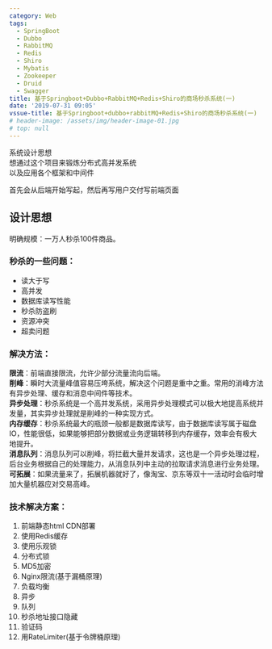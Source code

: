 ```yaml
---
category: Web
tags:
  - SpringBoot
  - Dubbo
  - RabbitMQ
  - Redis
  - Shiro
  - Mybatis
  - Zookeeper
  - Druid
  - Swagger
title: 基于Springboot+Dubbo+RabbitMQ+Redis+Shiro的商场秒杀系统(一)
date: '2019-07-31 09:05'
vssue-title: 基于Springboot+dubbo+rabbitMQ+Redis+Shiro的商场秒杀系统(一)
# header-image: /assets/img/header-image-01.jpg
# top: null
---
```

系统设计思想  
想通过这个项目来锻炼分布式高并发系统  
以及应用各个框架和中间件  
<!-- more -->  
首先会从后端开始写起，然后再写用户交付写前端页面
## 设计思想  
明确规模：一万人秒杀100件商品。
### 秒杀的一些问题：
* 读大于写  
* 高并发  
* 数据库读写性能  
* 秒杀防盗刷  
* 资源冲突  
* 超卖问题  

### 解决方法： 
**限流**：前端直接限流，允许少部分流量流向后端。  
**削峰**：瞬时大流量峰值容易压垮系统，解决这个问题是重中之重。常用的消峰方法有异步处理、缓存和消息中间件等技术。  
**异步处理**：秒杀系统是一个高并发系统，采用异步处理模式可以极大地提高系统并发量，其实异步处理就是削峰的一种实现方式。  
**内存缓存**：秒杀系统最大的瓶颈一般都是数据库读写，由于数据库读写属于磁盘IO，性能很低，如果能够把部分数据或业务逻辑转移到内存缓存，效率会有极大地提升。  
**消息队列**：消息队列可以削峰，将拦截大量并发请求，这也是一个异步处理过程，后台业务根据自己的处理能力，从消息队列中主动的拉取请求消息进行业务处理。  
**可拓展**：如果流量来了，拓展机器就好了，像淘宝、京东等双十一活动时会临时增加大量机器应对交易高峰。  

### 技术解决方案：  
1. 前端静态html CDN部署  
2. 使用Redis缓存
3. 使用乐观锁
4. 分布式锁
5. MD5加密
6. Nginx限流(基于漏桶原理)
7. 负载均衡
8. 异步
9. 队列
10. 秒杀地址接口隐藏
11. 验证码
12. 用RateLimiter(基于令牌桶原理)


